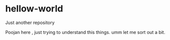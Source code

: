 # hellow-world
Just another repository


Poojan here , just trying to understand this things.
umm let me sort out a bit.
